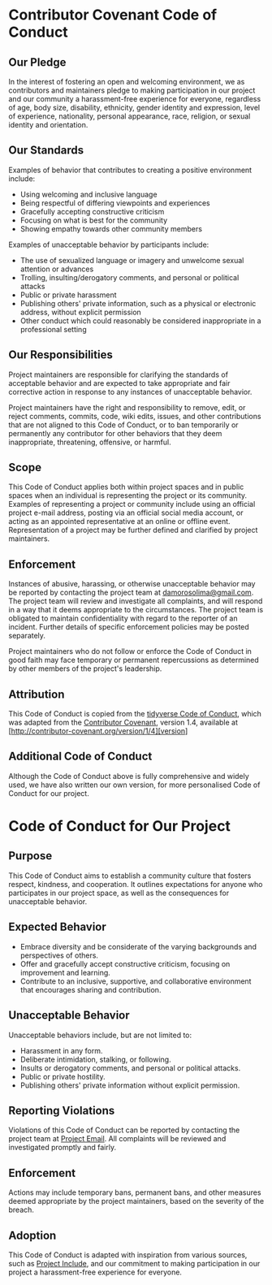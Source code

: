 # Contributor Covenant Code of Conduct

## Our Pledge

In the interest of fostering an open and welcoming environment, we as contributors and maintainers pledge to making participation in our project and our community a harassment-free experience for everyone, regardless of age, body size, disability, ethnicity, gender identity and expression, level of experience, nationality, personal appearance, race, religion, or sexual identity and orientation.

## Our Standards

Examples of behavior that contributes to creating a positive environment include:

* Using welcoming and inclusive language
* Being respectful of differing viewpoints and experiences
* Gracefully accepting constructive criticism
* Focusing on what is best for the community
* Showing empathy towards other community members

Examples of unacceptable behavior by participants include:

* The use of sexualized language or imagery and unwelcome sexual attention or advances
* Trolling, insulting/derogatory comments, and personal or political attacks
* Public or private harassment
* Publishing others' private information, such as a physical or electronic address, without explicit permission
* Other conduct which could reasonably be considered inappropriate in a professional setting

## Our Responsibilities

Project maintainers are responsible for clarifying the standards of acceptable behavior and are expected to take appropriate and fair corrective action in response to any instances of unacceptable behavior.

Project maintainers have the right and responsibility to remove, edit, or reject comments, commits, code, wiki edits, issues, and other contributions that are not aligned to this Code of Conduct, or to ban temporarily or permanently any contributor for other behaviors that they deem inappropriate, threatening, offensive, or harmful.

## Scope

This Code of Conduct applies both within project spaces and in public spaces when an individual is representing the project or its community. Examples of representing a project or community include using an official project e-mail address, posting via an official social media account, or acting as an appointed representative at an online or offline event. Representation of a project may be further defined and clarified by project maintainers.

## Enforcement

Instances of abusive, harassing, or otherwise unacceptable behavior may be reported by contacting the project team at damorosolima@gmail.com. The project team will review and investigate all complaints, and will respond in a way that it deems appropriate to the circumstances. The project team is obligated to maintain confidentiality with regard to the reporter of an incident. Further details of specific enforcement policies may be posted separately.

Project maintainers who do not follow or enforce the Code of Conduct in good faith may face temporary or permanent repercussions as determined by other members of the project's leadership.

## Attribution

This Code of Conduct is copied from the [tidyverse Code of Conduct](https://github.com/tidyverse/tidyverse.org/blob/master/CODE_OF_CONDUCT.md), which was adapted from the [Contributor Covenant][homepage], version 1.4, available at [http://contributor-covenant.org/version/1/4][version]

[homepage]: http://contributor-covenant.org
[version]: http://contributor-covenant.org/version/1/4/

## Additional Code of Conduct
Although the Code of Conduct above is fully comprehensive and widely used, we have also written our own version, for more personalised Code of Conduct for our project. 

# Code of Conduct for Our Project

## Purpose

This Code of Conduct aims to establish a community culture that fosters respect, kindness, and cooperation. It outlines expectations for anyone who participates in our project space, as well as the consequences for unacceptable behavior.

## Expected Behavior

- Embrace diversity and be considerate of the varying backgrounds and perspectives of others.
- Offer and gracefully accept constructive criticism, focusing on improvement and learning.
- Contribute to an inclusive, supportive, and collaborative environment that encourages sharing and contribution.

## Unacceptable Behavior

Unacceptable behaviors include, but are not limited to:
- Harassment in any form.
- Deliberate intimidation, stalking, or following.
- Insults or derogatory comments, and personal or political attacks.
- Public or private hostility.
- Publishing others' private information without explicit permission.

## Reporting Violations

Violations of this Code of Conduct can be reported by contacting the project team at [Project Email](annaczarnocka08@gmail.com). All complaints will be reviewed and investigated promptly and fairly.

## Enforcement

Actions may include temporary bans, permanent bans, and other measures deemed appropriate by the project maintainers, based on the severity of the breach.

## Adoption

This Code of Conduct is adapted with inspiration from various sources, such as [Project Include](https://projectinclude.org/writing_cocs), and our commitment to making participation in our project a harassment-free experience for everyone.
